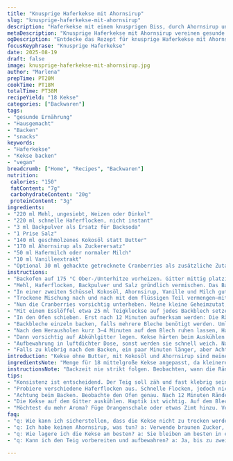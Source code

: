 ```yaml
---
title: "Knusprige Haferkekse mit Ahornsirup"
slug: "knusprige-haferkekse-mit-ahornsirup"
description: "Haferkekse mit einem knusprigen Biss, durch Ahornsirup und Kokosöl verfeinert. Weicher Kern dank angepasster Flüssigkeitsmenge. Backsoda sorgt für eine leichte Lockerheit, feine Vanillenote. Ideal für den schnellen Snack oder zum Tee. Butter ersetzt durch Kokosöl für einen Hauch Exotik und vegane Option. Zuckeranteil reduziert, Süße durch Ahornsirup ergänzt. Wichtig: Konsistenz der Teigmasse prüfen vor dem Backen, locker, nicht zu flüssig. Backzeit variiert; beobachte Farbe und Duft. Ein Rezept, das ich oft anpasse, je nach Ofen und Haferflockenart."
metaDescription: "Knusprige Haferkekse mit Ahornsirup vereinen gesunde Zutaten für einen schnellen Snack und aromatische Genussmomente."
ogDescription: "Entdecke das Rezept für knusprige Haferkekse mit Ahornsirup. Ideal als leichter Snack oder zum Tee, lecker und fein."
focusKeyphrase: "Knusprige Haferkekse"
date: 2025-08-19
draft: false
image: knusprige-haferkekse-mit-ahornsirup.jpg
author: "Marlena"
prepTime: PT20M
cookTime: PT18M
totalTime: PT38M
recipeYield: "18 Kekse"
categories: ["Backwaren"]
tags:
- "gesunde Ernährung"
- "Hausgemacht"
- "Backen"
- "snacks"
keywords:
- "Haferkekse"
- "Kekse backen"
- "vegan"
breadcrumb: ["Home", "Recipes", "Backwaren"]
nutrition: 
 calories: "150"
 fatContent: "7g"
 carbohydrateContent: "20g"
 proteinContent: "3g"
ingredients:
- "220 ml Mehl, ungesiebt, Weizen oder Dinkel"
- "220 ml schnelle Haferflocken, nicht instant"
- "3 ml Backpulver als Ersatz für Backsoda"
- "1 Prise Salz"
- "140 ml geschmolzenes Kokosöl statt Butter"
- "170 ml Ahornsirup als Zuckerersatz"
- "50 ml Hafermilch oder normaler Milch"
- "10 ml Vanilleextrakt"
- "Optional 30 ml gehackte getrocknete Cranberries als zusätzliche Zutat"
instructions:
- "Backofen auf 175 °C Ober-/Unterhitze vorheizen. Gitter mittig platzieren. Zwei Backbleche mit Backpapier auslegen."
- "Mehl, Haferflocken, Backpulver und Salz gründlich vermischen. Das Backpulver gibt eine mildere Lockerung als Backsoda, passt zum Ahornsirup."
- "In einer zweiten Schüssel Kokosöl, Ahornsirup, Vanille und Milch gut verrühren. Kalt oder leicht warm, niemals heiß, sonst gerinnt die Flüssigkeit."
- "Trockene Mischung nach und nach mit dem flüssigen Teil vermengen—mit Holzlöffel oder Knetmaschine auf niedrig. Nicht übermixen, nur bis gerade gebunden. Teig sollte zäh, fast klebrig sein."
- "Nun die Cranberries vorsichtig unterheben. Meine kleine Geheimzutat, die Kontrast und etwas Säure bringt."
- "Mit einem Esslöffel etwa 25 ml Teigkleckse auf jedes Backblech setzen, Abstand rund 5 cm. Gut, sonst verschmelzen sie beim Backen."
- "In den Ofen schieben. Erst nach 12 Minuten aufmerksam werden: Die Ränder sollten goldbraun und fest sein, Mitte noch etwas weich, nicht feucht!"
- "Backbleche einzeln backen, falls mehrere Bleche benötigt werden. Umluft lohnt sich nicht, Kekse könnten austrocknen."
- "Nach dem Herausholen kurz 3–4 Minuten auf dem Blech ruhen lassen, Haptik ist entscheidend, nicht direkt auf dem Gitter dagegen stürzen, sonst brechen sie leicht."
- "Dann vorsichtig auf Abkühlgitter legen. Kekse härten beim Auskühlen nach und bekommen ihren Crunch."
- "Aufbewahrung in luftdichter Dose, sonst werden sie schnell weich. Nach einigen Stunden dunkle, karamellige Aromen intensiver."
- "Falls zu klebrig nach dem Backen, ein paar Minuten länger, aber Achtung, büßen sie die Feuchtigkeit ein. Gut riechender Küchenduft, Vanille und Ahornsirup auffällig."
introduction: "Kekse ohne Butter, mit Kokosöl und Ahornsirup sind meine persönliche Antwort auf zu süße Klassiker. Hafer bleibt das Grundgerüst, doch die Kombination aus leichter Säure aus Cranberries und der warmen Vanille-Note macht dieses Rezept spannend. Wichtig war mir: Nicht zu trocken, nicht zu klebrig. Kuchenähnliche Texturen sammle ich lieber fürs nächste Rezept. Dieser Cookie ist rustikal, mit knackigem Rand und weichem Kern. Im Laufe vieler Versuche lernte ich: Geduld und genügend Abstand auf dem Blech sind essentiell. Duft vom Kokosöl vereint mit Hafer ist einzigartig; er liegt lange in der Nase, lockt regelmäßig zurück zur Küche. Backsoda durch Backpulver ersetzt, da Ahornsirup die Säure im Teig besser puffert. Nicht unbedingt vegan, aber mit Milchalternative und Kokosöl eine vegane Idee. Für jeden, der Abwechslung vom Standard sucht."
ingredientsNote: "Menge für 18 mittelgroße Kekse angepasst, da kleinere Portionen oft zu schnell austrocknen. Mehl kann je nach Mehlsorte variieren; Dinkel gibt nussige Note, Weizen klassisch. Flott gemahlene Haferflocken nicht zu fein, sonst wird der Teig wie Brei. Kokosöl ist geschmolzen ideal, nicht flüssig oder fest. Ahornsirup süßt schonender; Brauner Zucker geht, ändert aber Geschmack und Feuchtigkeit. Ahornsirup auch leicht oxidierend, also zügig verarbeiten. Hafer- oder normale Milch nehmen, Temperatur circa Zimmertemperatur, sonst Teig splittert. Cranberries oder Rosinen passen optional; Nüsse würde ich meiden wegen Konsistenzänderung und Allergien. Salzmaß klein halten, um Geschmack nicht zu überdecken. Vanilleextrakt vorbereitet, kein Zuckerzusatz. Wer es eilig hat, kann Teig bis zu 2 Tage kühlen; das verändert Textur minimal."
instructionsNote: "Backzeit nie strikt folgen. Beobachten, wann die Ränder anfangen braun zu werden, Mitte darf noch weich wirken. Wichtig: Backpapier gelegt, sonst wird die Unterseite schnell dunkel und klebt. Mit Holzlöffel mischen, nicht zu viel rühren, sonst zäh und klebrig. Verwendet man Rührgerät, nur ganz kurz anrühren. Teigkonsistenz ist meist klebrig, aber formbar. Nicht dünn ausrollen, Klumpen bleiben erlaubt. Schneidet man Kekse zu dünn, trocknen sie aus. In Ofenmitte platzieren für gleichmäßige Hitze; dies lernte ich aus Erfahrung, der obere Rost macht schnell dunkel. Kleine Probekekse backen, falls Ofen heißer oder kälter. Backblecharomen und Geräusche (leises Knistern) geben Hinweise auf den richtigen Moment. Luftdichte Dose schützt vor Feuchtigkeit; sonst 'schwitzen' die Kekse und verlieren Knusprigkeit. Ein Backpapier mit Muster kann helfen, Kekslöcher zu vermeiden."
tips:
- "Konsistenz ist entscheidend. Der Teig soll zäh und fast klebrig sein. Falls zu fest, mehr Hafermilch oder Kokosöl hinzufügen. Beobachte den Teig. Teig nicht zu flüssig, distanziere dich von zu viel Flüssigkeit. "
- "Probiere verschiedene Haferflocken aus. Schnelle Flocken, jedoch nicht instant verwenden. Dinkelmehl bringt nussigen Geschmack; Weizen eignet sich auch gut. Je nach Geschmack variieren. Mehlmenge anpassen, damit es nicht zu trocken wird. "
- "Achtung beim Backen. Beobachte den Ofen genau. Nach 12 Minuten Ränder goldbraun und fest? Mitte darf weich sein. Wenn sie dunkel werden, ist es zu spät. Jeder Ofen hat eigene Vorlieben. "
- "Die Kekse auf dem Gitter auskühlen. Haptik ist wichtig. Auf dem Blech ruhen lassen für weitere 3–4 Minuten. Sie härten nach. Luftdicht lagern; sonst verlieren sie die Knusprigkeit. "
- "Möchtest du mehr Aroma? Füge Orangenschale oder etwas Zimt hinzu. Vermeide Nüsse, die stören die Konsistenz beim Knuspern. Finger weg von zu vielen Zutaten. Hier geht es um das Wahre, die Haferkekse."
faq:
- "q: Wie kann ich sicherstellen, dass die Kekse nicht zu trocken werden? a: Die Konsistenz sollte zäh sein. Achte darauf. Wenn sie zu trocken wirken, dann mehr Hafermilch hinzufügen. Teig Anderen gleichmäßig kneten. "
- "q: Ich habe keinen Ahornsirup, was tun? a: Verwende braunen Zucker, aber beachte die Veränderung im Geschmack. Vor allem die Feuchtigkeit variiert. Ahornsirup ist besser für die Feuchtigkeit. "
- "q: Wie lagere ich die Kekse am besten? a: Sie bleiben am besten in einer luftdichten Dose. Vermeide Feuchtigkeit. Kekse können schnell weich werden. Es gibt auch spezielle Aufbewahrungstüten. "
- "q: Kann ich den Teig vorbereiten und aufbewahren? a: Ja, bis zu zwei Tage im Kühlschrank. Beachte die Temperatur. Vor dem Backen akklimatisieren. Wenn der Teig zu fest ist, mehr Hafermilch hinzufügen."

---
```

